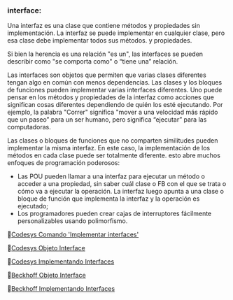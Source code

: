 ### interface:

Una interfaz es una clase que contiene métodos y propiedades sin implementación. 
La interfaz se puede implementar en cualquier clase, pero esa clase debe implementar todos sus métodos.
y propiedades.

Si bien la herencia es una relación "es un", las interfaces se pueden describir como "se comporta como" o
“tiene una” relación.

Las interfaces son objetos que permiten que varias clases diferentes tengan algo en común con
menos dependencias. Las clases y los bloques de funciones pueden implementar varias interfaces diferentes.
Uno puede pensar en los métodos y propiedades de la interfaz como acciones que significan cosas diferentes
dependiendo de quién los esté ejecutando. Por ejemplo, la palabra "Correr" significa "mover a una velocidad
más rápido que un paseo” para un ser humano, pero significa “ejecutar” para las computadoras.

Las clases o bloques de funciones que no comparten similitudes pueden implementar la misma interfaz. En este
caso, la implementación de los métodos en cada clase puede ser totalmente diferente. esto abre
muchos enfoques de programación poderosos:

- Las POU pueden llamar a una interfaz para ejecutar un método o acceder a una propiedad, sin saber cuál
clase o FB con el que se trata o cómo va a ejecutar la operación. 
La interfaz luego apunta a una clase o bloque de función que implementa la interfaz y la operación
es ejecutado;
- Los programadores pueden crear cajas de interruptores fácilmente personalizables usando polimorfismo.

🔗[Codesys Comando 'Implementar interfaces'](https://help.codesys.com/api-content/2/codesys/3.5.12.0/en/_cds_cmd_implement_interfaces/)

🔗[Codesys Objeto Interface](https://help.codesys.com/api-content/2/codesys/3.5.13.0/en/_cds_obj_interface/)

🔗[Codesys Implementando Interfaces](https://help.codesys.com/api-content/2/codesys/3.5.12.0/en/_cds_implementing_interface/)


🔗[Beckhoff Objeto Interface](https://infosys.beckhoff.com/english.php?content=../content/1033/tc3_plc_intro/4256428299.html&id=)

🔗[Beckhoff Implementando Interfaces](https://infosys.beckhoff.com/english.php?content=../content/1033/tc3_plc_intro/4262436875.html&id=)